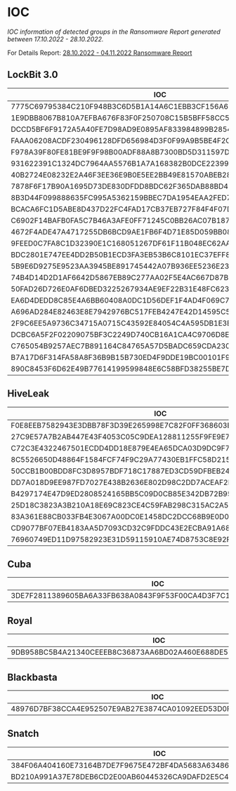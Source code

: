 # IOC

*IOC information of detected groups in the Ransomware Report generated between 17.10.2022 - 28.10.2022.*
 
For Details Report: 
[28.10.2022 - 04.11.2022 Ransomware Report ](https://threatmon.io/threatmon-ransomware-group-activity-report-17-10-2022-28-10-2022/)

## LockBit 3.0

| IOC |
| ------ |
| 7775C69795384C210F948B3C6D5B1A14A6C1EBB3CF156A63007FA7D749D90B6A | 
| 1E9DBB8067B810A7EFBA676F83F0F250708C15B5BFF58CC5E0D5635B7EC6E05F | 
| DCCD5BF6F9172A5A40FE7D98AD9E0895AF833984899B2854AC1513459D009D69 | 
| FAAA06208ACDF230496128DFD656984D3F0F99A9B5BE4F2CBAAEC0BB830BDCF9 | 
| F978A39F80FE81BE9F9F98B00ADF88A8B7300BD5D311597D00DAA47DA3676369 | 
| 931622391C1324DC7964AA5576B1A7A168382B0DCE22399FBECA9AED468138F3 | 
| 40B2724E08232E2A46F3EE36E9B0E5EE2BB49E81570ABEB28035ADC71DB8AC99 | 
| 7878F6F17B90A1695D73DE830DFDD8BDC62F365DAB88BD42B13226668F913254 | 
| 8B3D44F099888635FC995A5362159BBEC7DA1954EAA2FED7BA41650447CF2277 | 
| BCACA6FC1D5ABE8D437D22FC4FAD17CB37EB727F84F4F07DA1F98D279575E1F0 | 
| C6902F14BAFB0FA5C7B46A3AFE0FF71245C0BB26AC07B187FF58FD3FA381DBCB | 
| 4672F4ADE47A4717255DB6BCD9AE1FB6F4D71E85D059BB08E65DF55D416126EB | 
| 9FEED0C7FA8C1D32390E1C168051267DF61F11B048EC62AA5B8E66F60E8083AF | 
| BDC2801E747EE4DD2B50B1ECD3FA3EB53B6C8101EC37EFF8D18E485A7F4A7BD0 | 
| 5B9E6D9275E9523AA3945BE891745442A07B936EE5236E23934250BA3844F65F | 
| 74B4D14D2D1AF6642D5867EB89C277AA02F5E4AC667D87B5ACA380F40EABE1BF | 
| 50FAD26D726E0AF6DBED3225267934AE9EF22B31E48FC623CE93BA582A7E6110 | 
| EA6D4DEDD8C85E4A6BB60408A0DC1D56DEF1F4AD4F069C730DC5431B1C23DA37 | 
| A696AD284E82463E8E7942976BC517FEB4247E42D14595C5997C2E6558DC17A9 | 
| 2F9C6EE5A9736C34715A0715C43592E84054C4A595DB1E3E86544912E4FA273A | 
| DCBC6A5F2F02209075BF3C2249D740CB16A1CA4C9706D8E0AD8C22F19E9AED2A | 
| C765054B9257AEC7B891164C84765A57D5BADC659CDA230CF67B2F7BC5112278 | 
| B7A17D6F314FA58A8F36B9B15B730ED4F9DDE19BC00101F9B0433C733D4D54BB | 
| 890C8453F6D62E49B77614199599848E6C58BFD38255BE7D3809444012349ED4 | 



## HiveLeak

| IOC |
| ------ |
| F0E8EEB7582943E3DBB78F3D39E265998E7C82F0FF368603E09382B8F2AA0F80 | 
| 27C9E57A7B2AB447E43F4053C05C9DEA128811255F9FE9E7722EE26A834BFD38 | 
| C72C3E4322467501ECDD4DD18E879E4EA65DCA03D9DC9F7F0282E092AF553E0E |
| 8C5526650D48864F1584FCF74F9C29A77430EB1FFC58D215CB4D4E33C7B7C1F0 | 
| 50CCB1B00BDD8FC3D8957BDF718C17887ED3CD59DFBEB247193A33041CF6E03B | 
| DD7A018D9EE987FD7027E438B2636E802D98C2DD7ACEAF2EC6DB711FB08C6DAB | 
| B4297174E47D9ED2808524165BB5C09D0CB85E342DB72B955EDD4D5A0C490F9E | 
| 25D18C3823A3B210A18E69C823CE4C59FAB298C315AC2A5D891027921D1C6D7E | 
| 83A361E88CB033FB4E3067A00DC0E1458DC2DCC68B9E0D01F4EA16B50DB9EE11 | 
| CD9077BF07EB4183AA5D7093CD32C9FDDC43E2ECBA91A682D666B041C39A4CD2 | 
| 76960749ED11D97582923E31D59115910AE74D8753C8E92F918F604CA8A0D26D | 



## Cuba

| IOC |
| ------ |
| 3DE7F2811389605BA6A33FB638A0843F9F53F00CA4D3F7C162B5A3B3CCCF4B8A | 



## Royal

| IOC |
| ------ |
| 9DB958BC5B4A21340CEEEB8C36873AA6BD02A460E688DE56CCBBA945384B1926 | 


## Blackbasta

| IOC |
| ------ |
| 48976D7BF38CCA4E952507E9AB27E3874CA01092EED53D0FDE89C5966E9533BB | 



## Snatch

| IOC |
| ------ |
| 384F06A404160E73164B7DE7F9675E472BF4DA5683A63486BF0F711D72836A84 | 
| BD210A991A37E78DEB6CD2E00AB60445326CA9DAFD2E5C4CCC71028D88B4A70F | 


